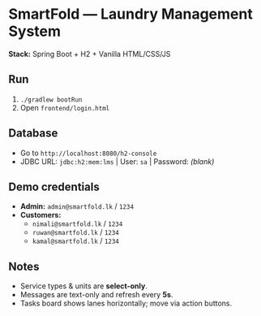# SmartFold — Laundry Management System

**Stack:** Spring Boot + H2 + Vanilla HTML/CSS/JS

## Run
1. `./gradlew bootRun`
2. Open `frontend/login.html`

## Database
- Go to `http://localhost:8080/h2-console`
- JDBC URL: `jdbc:h2:mem:lms`  |  User: `sa`  |  Password: *(blank)*

## Demo credentials
- **Admin:** `admin@smartfold.lk` / `1234`
- **Customers:**
  - `nimali@smartfold.lk` / `1234`
  - `ruwan@smartfold.lk`  / `1234`
  - `kamal@smartfold.lk`  / `1234`

## Notes
- Service types & units are **select-only**.
- Messages are text-only and refresh every **5s**.
- Tasks board shows lanes horizontally; move via action buttons.
